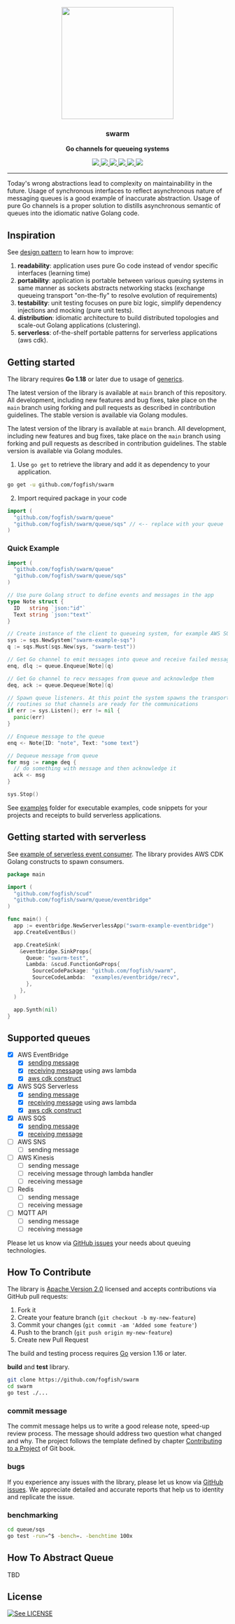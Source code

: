 <p align="center">
  <img src="./doc/swarm-v2.png" height="256" />
  <h3 align="center">swarm</h3>
  <p align="center"><strong>Go channels for queueing systems</strong></p>

  <p align="center">
    <!-- Documentation -->
    <a href="http://godoc.org/github.com/fogfish/swarm">
      <img src="https://godoc.org/github.com/fogfish/swarm?status.svg" />
    </a>
    <!-- Build Status  -->
    <a href="https://github.com/fogfish/swarm/actions/">
      <img src="https://github.com/fogfish/swarm/workflows/build/badge.svg" />
    </a>
    <!-- GitHub -->
    <a href="http://github.com/fogfish/swarm">
      <img src="https://img.shields.io/github/last-commit/fogfish/swarm.svg" />
    </a>
    <!-- Coverage -->
    <a href="https://coveralls.io/github/fogfish/swarm?branch=main">
      <img src="https://coveralls.io/repos/github/fogfish/swarm/badge.svg?branch=main" />
    </a>
    <!-- Go Card -->
    <a href="https://goreportcard.com/report/github.com/fogfish/swarm">
      <img src="https://goreportcard.com/badge/github.com/fogfish/swarm" />
    </a>
    <!-- Maintainability -->
    <a href="https://codeclimate.com/github/fogfish/swarm/maintainability">
      <img src="https://api.codeclimate.com/v1/badges/6d525662ecccc2b9ff04/maintainability" />
    </a>
  </p>
</p>

---

Today's wrong abstractions lead to complexity on maintainability in the future. Usage of synchronous interfaces to reflect asynchronous nature of messaging queues is a good example of inaccurate abstraction. Usage of pure Go channels is a proper solution to distills asynchronous semantic of queues into the idiomatic native Golang code.

## Inspiration

See [design pattern](./doc/pattern.md) to learn how to improve:

1. **readability**: application uses pure Go code instead of vendor specific interfaces (learning time) 
2. **portability**: application is portable between various queuing systems in same manner as sockets abstracts networking stacks (exchange queueing transport "on-the-fly" to resolve evolution of requirements)  
3. **testability**: unit testing focuses on pure biz logic, simplify dependency injections and mocking (pure unit tests).  
4. **distribution**: idiomatic architecture to build distributed topologies and scale-out Golang applications (clustering).
5. **serverless**: of-the-shelf portable patterns for serverless applications (aws cdk).

## Getting started

The library requires **Go 1.18** or later due to usage of [generics](https://go.dev/blog/intro-generics).

The latest version of the library is available at `main` branch of this repository. All development, including new features and bug fixes, take place on the `main` branch using forking and pull requests as described in contribution guidelines. The stable version is available via Golang modules.

The latest version of the library is available at `main` branch. All development, including new features and bug fixes, take place on the `main` branch using forking and pull requests as described in contribution guidelines. The stable version is available via Golang modules.

1. Use `go get` to retrieve the library and add it as dependency to your application.

```bash
go get -u github.com/fogfish/swarm
```

2. Import required package in your code

```go
import (
  "github.com/fogfish/swarm/queue"
  "github.com/fogfish/swarm/queue/sqs" // <-- replace with your queue 
)
```

### Quick Example

```go
import (
  "github.com/fogfish/swarm/queue"
  "github.com/fogfish/swarm/queue/sqs"
)

// Use pure Golang struct to define events and messages in the app
type Note struct {
  ID   string `json:"id"`
  Text string `json:"text"`
}

// Create instance of the client to queueing system, for example AWS SQS
sys := sqs.NewSystem("swarm-example-sqs")
q := sqs.Must(sqs.New(sys, "swarm-test"))

// Get Go channel to emit messages into queue and receive failed messages
enq, dlq := queue.Enqueue[Note](q)

// Get Go channel to recv messages from queue and acknowledge them
deq, ack := queue.Dequeue[Note](q)

// Spawn queue listeners. At this point the system spawns the transport
// routines so that channels are ready for the communications
if err := sys.Listen(); err != nil {
  panic(err)
}

// Enqueue message to the queue
enq <- Note{ID: "note", Text: "some text"}

// Dequeue message from queue
for msg := range deq {
  // do something with message and then acknowledge it
  ack <- msg
}

sys.Stop()
```

See [examples](examples) folder for executable examples, code snippets for your projects and receipts to build serverless applications.

## Getting started with serverless

See [example of serverless event consumer](examples/eventbridge/serverless/main.go). The library provides AWS CDK Golang constructs to spawn consumers.

```go
package main

import (
  "github.com/fogfish/scud"
  "github.com/fogfish/swarm/queue/eventbridge"
)

func main() {
  app := eventbridge.NewServerlessApp("swarm-example-eventbridge")
  app.CreateEventBus()

  app.CreateSink(
    &eventbridge.SinkProps{
      Queue: "swarm-test",
      Lambda: &scud.FunctionGoProps{
        SourceCodePackage: "github.com/fogfish/swarm",
        SourceCodeLambda:  "examples/eventbridge/recv",
      },
    },
  )

  app.Synth(nil)
}
```

## Supported queues

- [x] AWS EventBridge
  - [x] [sending message](examples/eventbridge/send/eventbridge.go)
  - [x] [receiving message](examples/eventbridge/recv/eventbridge.go) using aws lambda
  - [x] [aws cdk construct](examples/eventbridge/serverless/main.go)
- [x] AWS SQS Serverless
  - [x] [sending message](examples/eventsqs/send/eventsqs.go)
  - [x] [receiving message](examples/eventsqs/recv/eventsqs.go) using aws lambda
  - [x] [aws cdk construct](examples/eventsqs/serverless/main.go)
- [x] AWS SQS
  - [x] [sending message](examples/sqs/send/sqs.go)
  - [x] [receiving message](examples/sqs/recv/sqs.go)
- [ ] AWS SNS
  - [ ] sending message
- [ ] AWS Kinesis
  - [ ] sending message
  - [ ] receiving message through lambda handler
  - [ ] receiving message
- [ ] Redis
  - [ ] sending message
  - [ ] receiving message
- [ ] MQTT API
  - [ ] sending message
  - [ ] receiving message

Please let us know via [GitHub issues](https://github.com/fogfish/swarm/issue) your needs about queuing technologies.


## How To Contribute

The library is [Apache Version 2.0](LICENSE) licensed and accepts contributions via GitHub pull requests:

1. Fork it
2. Create your feature branch (`git checkout -b my-new-feature`)
3. Commit your changes (`git commit -am 'Added some feature'`)
4. Push to the branch (`git push origin my-new-feature`)
5. Create new Pull Request

The build and testing process requires [Go](https://golang.org) version 1.16 or later.

**build** and **test** library.

```bash
git clone https://github.com/fogfish/swarm
cd swarm
go test ./...
```

### commit message

The commit message helps us to write a good release note, speed-up review process. The message should address two question what changed and why. The project follows the template defined by chapter [Contributing to a Project](http://git-scm.com/book/ch5-2.html) of Git book.

### bugs

If you experience any issues with the library, please let us know via [GitHub issues](https://github.com/fogfish/swarm/issue). We appreciate detailed and accurate reports that help us to identity and replicate the issue. 

### benchmarking

```bash
cd queue/sqs
go test -run=^$ -bench=. -benchtime 100x
```


## How To Abstract Queue

TBD
<!-- TODO -->

## License

[![See LICENSE](https://img.shields.io/github/license/fogfish/swarm.svg?style=for-the-badge)](LICENSE)

